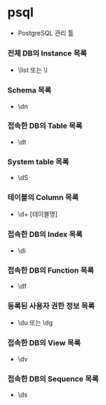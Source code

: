 # psql
- PostgreSQL 관리 툴
### 전체 DB의 Instance 목록
- \list 또는 \l
### Schema 목록
- \dn
### 접속한 DB의 Table 목록
- \dt
### System table 목록
- \dS
### 테이블의 Column 목록
- \d+ [테이블명]
### 접속한 DB의 Index 목록
- \di
### 접속한 DB의 Function 목록
- \df
### 등록된 사용자 권한 정보 목록
- \du 또는 \dg
### 접속한 DB의 View 목록
- \dv
### 접속한 DB의 Sequence 목록
- \ds
